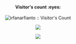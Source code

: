 <div class="justify-content-center">
  <h4 align="center">Visitor's count :eyes:</h4>
  <p align="center"><img src="https://profile-counter.glitch.me/{irfanarfianto}/count.svg" alt="irfanarfianto :: Visitor's Count" /></p>
  <p align="center"><img src="https://github-readme-stats.vercel.app/api?username=irfanarfianto&show_icons=true&theme=outrun") /></p>
  <p align="center"><img src="https://github-readme-stats.vercel.app/api/wakatime?username=irfanarfianto)](https://github.com/irfanarfianto/github-readme-stats") /></p>
</div>
